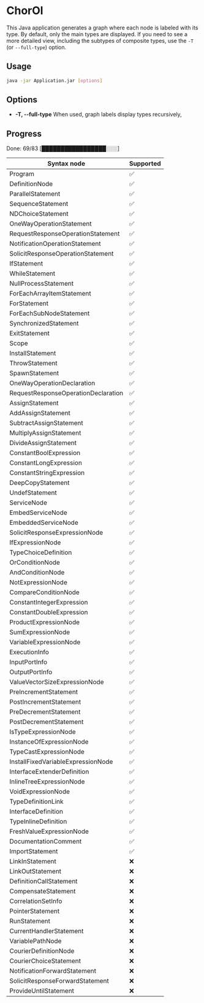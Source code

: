 # ChorOl

This Java application generates a graph where each node is labeled with its type. By default, only the main types are
displayed. If you need to see a more detailed view, including the subtypes of composite types, use the `-T` (or
`--full-type`) option.

## Usage

```bash
java -jar Application.jar [options]
```

## Options

- **-T, --full-type**
  When used, graph labels display types recursively,
## Progress
Done: 69/83
[█████████████████░░░]

| Syntax node                         | Supported |
|-------------------------------------|-----------|
| Program                             | ✅         |
| DefinitionNode                      | ✅         |
| ParallelStatement                   | ✅         |
| SequenceStatement                   | ✅         |
| NDChoiceStatement                   | ✅         |
| OneWayOperationStatement            | ✅         |
| RequestResponseOperationStatement   | ✅         |
| NotificationOperationStatement      | ✅         |
| SolicitResponseOperationStatement   | ✅         |
| IfStatement                         | ✅         |
| WhileStatement                      | ✅         |
| NullProcessStatement                | ✅         |
| ForEachArrayItemStatement           | ✅         |
| ForStatement                        | ✅         |
| ForEachSubNodeStatement             | ✅         |
| SynchronizedStatement               | ✅         |
| ExitStatement                       | ✅         |
| Scope                               | ✅         |
| InstallStatement                    | ✅         |
| ThrowStatement                      | ✅         |
| SpawnStatement                      | ✅         |
| OneWayOperationDeclaration          | ✅         |
| RequestResponseOperationDeclaration | ✅         |
| AssignStatement                     | ✅         |
| AddAssignStatement                  | ✅         |
| SubtractAssignStatement             | ✅         |
| MultiplyAssignStatement             | ✅         |
| DivideAssignStatement               | ✅         |
| ConstantBoolExpression              | ✅         |
| ConstantLongExpression              | ✅         |
| ConstantStringExpression            | ✅         |
| DeepCopyStatement                   | ✅         |
| UndefStatement                      | ✅         |
| ServiceNode                         | ✅         |
| EmbedServiceNode                    | ✅         |
| EmbeddedServiceNode                 | ✅         |
| SolicitResponseExpressionNode       | ✅         |
| IfExpressionNode                    | ✅         |
| TypeChoiceDefinition                | ✅         |
| OrConditionNode                     | ✅         |
| AndConditionNode                    | ✅         |
| NotExpressionNode                   | ✅         |
| CompareConditionNode                | ✅         |
| ConstantIntegerExpression           | ✅         |
| ConstantDoubleExpression            | ✅         |
| ProductExpressionNode               | ✅         |
| SumExpressionNode                   | ✅         |
| VariableExpressionNode              | ✅         |
| ExecutionInfo                       | ✅         |
| InputPortInfo                       | ✅         |
| OutputPortInfo                      | ✅         |
| ValueVectorSizeExpressionNode       | ✅         |
| PreIncrementStatement               | ✅         |
| PostIncrementStatement              | ✅         |
| PreDecrementStatement               | ✅         |
| PostDecrementStatement              | ✅         |
| IsTypeExpressionNode                | ✅         |
| InstanceOfExpressionNode            | ✅         |
| TypeCastExpressionNode              | ✅         |
| InstallFixedVariableExpressionNode  | ✅         |
| InterfaceExtenderDefinition         | ✅         |
| InlineTreeExpressionNode            | ✅         |
| VoidExpressionNode                  | ✅         |
| TypeDefinitionLink                  | ✅         |
| InterfaceDefinition                 | ✅         |
| TypeInlineDefinition                | ✅         |
| FreshValueExpressionNode            | ✅         |
| DocumentationComment                | ✅         |
| ImportStatement                     | ✅         |
| LinkInStatement                     | ❌         |
| LinkOutStatement                    | ❌         |
| DefinitionCallStatement             | ❌         |
| CompensateStatement                 | ❌         |
| CorrelationSetInfo                  | ❌         |
| PointerStatement                    | ❌         |
| RunStatement                        | ❌         |
| CurrentHandlerStatement             | ❌         |
| VariablePathNode                    | ❌         |
| CourierDefinitionNode               | ❌         |
| CourierChoiceStatement              | ❌         |
| NotificationForwardStatement        | ❌         |
| SolicitResponseForwardStatement     | ❌         |
| ProvideUntilStatement               | ❌         |
